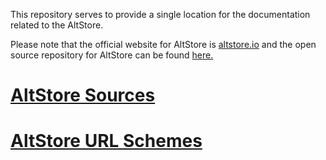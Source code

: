 This repository serves to provide a single location for the documentation related to the AltStore.

Please note that the official website for AltStore is [altstore.io](https://altstore.io) and the open source repository for AltStore can be found [here.](https://github.com/rileytestut/AltStore)

# [AltStore Sources](https://noah978.github.io/AltStore-Docs/Sources)

# [AltStore URL Schemes](https://noah978.github.io/AltStore-Docs/URL-Schemes)
